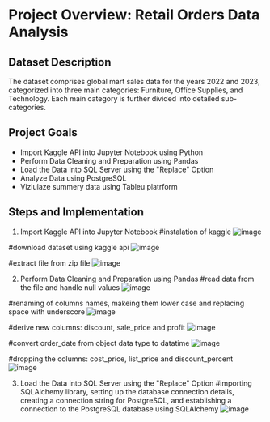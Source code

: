 # Project Overview: Retail Orders Data Analysis
## Dataset Description
The dataset comprises global mart sales data for the years 2022 and 2023, categorized into three main categories: Furniture, Office Supplies, and Technology. Each main category is further divided into detailed sub-categories.

## Project Goals
- Import Kaggle API into Jupyter Notebook using Python
- Perform Data Cleaning and Preparation using Pandas
- Load the Data into SQL Server using the "Replace" Option
- Analyze Data using PostgreSQL
- Viziulaze summery data using Tableu platrform
  
## Steps and Implementation
1. Import Kaggle API into Jupyter Notebook
#instalation of kaggle
![image](https://github.com/marta1895/Retail_Orders_Project/assets/141928743/6648685d-e526-4bcf-be9b-2f71bbab61ac)

#download dataset using kaggle api
![image](https://github.com/marta1895/Retail_Orders_Project/assets/141928743/2400cd12-7fcf-4227-a30a-97d5dbbfb06b)

#extract file from zip file
![image](https://github.com/marta1895/Retail_Orders_Project/assets/141928743/d8c4ab84-7836-4965-a824-293cddb2f487)

2. Perform Data Cleaning and Preparation using Pandas
#read data from the file and handle null values
![image](https://github.com/marta1895/Retail_Orders_Project/assets/141928743/f08cab01-c388-4122-ad09-d0762558fb4a)

#renaming of columns names, makeing them lower case and replacing space with underscore 
![image](https://github.com/marta1895/Retail_Orders_Project/assets/141928743/9aaad536-3ad8-4140-b375-5f0183832b42)

#derive new columns: discount, sale_price and profit
![image](https://github.com/marta1895/Retail_Orders_Project/assets/141928743/a01667f5-17a2-4858-bd31-d9e5b95036f2)

#convert order_date from object data type to datatime
![image](https://github.com/marta1895/Retail_Orders_Project/assets/141928743/b8b071a8-51d2-4e69-aca8-cbf4abf157d6)

#dropping the columns: cost_price, list_price and discount_percent
![image](https://github.com/marta1895/Retail_Orders_Project/assets/141928743/573a721a-00b4-4b2a-84d2-c97e93766d21)

3. Load the Data into SQL Server using the "Replace" Option
#importing SQLAlchemy library, setting up the database connection details, creating a connection string for PostgreSQL, and establishing a connection to the PostgreSQL database using SQLAlchemy
![image](https://github.com/marta1895/Retail_Orders_Project/assets/141928743/cdabc90f-f7eb-406b-878d-6c74fd556762)



